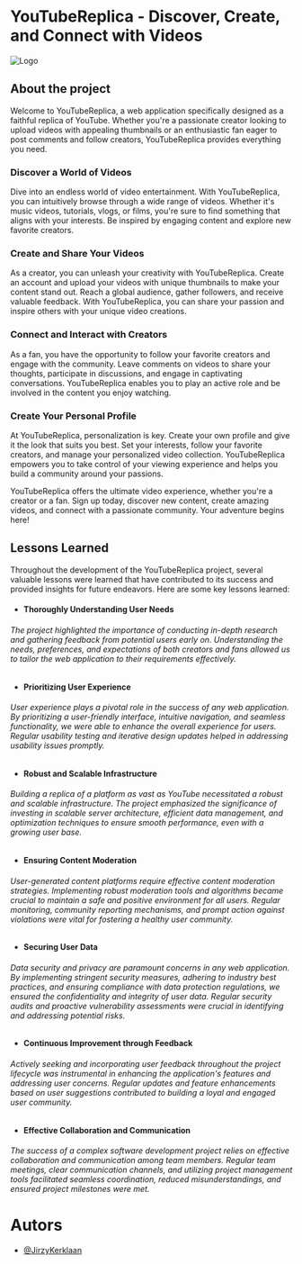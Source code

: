 # YouTubeReplica - Discover, Create, and Connect with Videos

![Logo](https://87252.stu.sd-lab.nl/GitHub/YoutubeReplica.PNG)

## About the project

Welcome to YouTubeReplica, a web application specifically designed as a faithful replica of YouTube. Whether you're a passionate creator looking to upload videos with appealing thumbnails or an enthusiastic fan eager to post comments and follow creators, YouTubeReplica provides everything you need.

### Discover a World of Videos

Dive into an endless world of video entertainment. With YouTubeReplica, you can intuitively browse through a wide range of videos. Whether it's music videos, tutorials, vlogs, or films, you're sure to find something that aligns with your interests. Be inspired by engaging content and explore new favorite creators.

### Create and Share Your Videos

As a creator, you can unleash your creativity with YouTubeReplica. Create an account and upload your videos with unique thumbnails to make your content stand out. Reach a global audience, gather followers, and receive valuable feedback. With YouTubeReplica, you can share your passion and inspire others with your unique video creations.

### Connect and Interact with Creators

As a fan, you have the opportunity to follow your favorite creators and engage with the community. Leave comments on videos to share your thoughts, participate in discussions, and engage in captivating conversations. YouTubeReplica enables you to play an active role and be involved in the content you enjoy watching.

### Create Your Personal Profile

At YouTubeReplica, personalization is key. Create your own profile and give it the look that suits you best. Set your interests, follow your favorite creators, and manage your personalized video collection. YouTubeReplica empowers you to take control of your viewing experience and helps you build a community around your passions.

YouTubeReplica offers the ultimate video experience, whether you're a creator or a fan. Sign up today, discover new content, create amazing videos, and connect with a passionate community. Your adventure begins here!

## Lessons Learned

Throughout the development of the YouTubeReplica project, several valuable lessons were learned that have contributed to its success and provided insights for future endeavors. Here are some key lessons learned:

* #### Thoroughly Understanding User Needs
###### The project highlighted the importance of conducting in-depth research and gathering feedback from potential users early on. Understanding the needs, preferences, and expectations of both creators and fans allowed us to tailor the web application to their requirements effectively.

* #### Prioritizing User Experience
###### User experience plays a pivotal role in the success of any web application. By prioritizing a user-friendly interface, intuitive navigation, and seamless functionality, we were able to enhance the overall experience for users. Regular usability testing and iterative design updates helped in addressing usability issues promptly.

* #### Robust and Scalable Infrastructure
###### Building a replica of a platform as vast as YouTube necessitated a robust and scalable infrastructure. The project emphasized the significance of investing in scalable server architecture, efficient data management, and optimization techniques to ensure smooth performance, even with a growing user base.

* #### Ensuring Content Moderation
###### User-generated content platforms require effective content moderation strategies. Implementing robust moderation tools and algorithms became crucial to maintain a safe and positive environment for all users. Regular monitoring, community reporting mechanisms, and prompt action against violations were vital for fostering a healthy user community.

* #### Securing User Data
###### Data security and privacy are paramount concerns in any web application. By implementing stringent security measures, adhering to industry best practices, and ensuring compliance with data protection regulations, we ensured the confidentiality and integrity of user data. Regular security audits and proactive vulnerability assessments were crucial in identifying and addressing potential risks.

* #### Continuous Improvement through Feedback
###### Actively seeking and incorporating user feedback throughout the project lifecycle was instrumental in enhancing the application's features and addressing user concerns. Regular updates and feature enhancements based on user suggestions contributed to building a loyal and engaged user community.

* #### Effective Collaboration and Communication
###### The success of a complex software development project relies on effective collaboration and communication among team members. Regular team meetings, clear communication channels, and utilizing project management tools facilitated seamless coordination, reduced misunderstandings, and ensured project milestones were met.

# Autors

- [@JirzyKerklaan](https://www.github.com/JirzyKerklaan)
